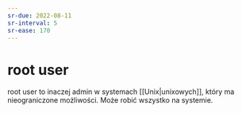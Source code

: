 ```yaml
---
sr-due: 2022-08-11
sr-interval: 5
sr-ease: 170
---
```


# root user
root user to inaczej admin w systemach [[Unix|unixowych]], który ma nieograniczone możliwości.
Może robić wszystko na systemie.
